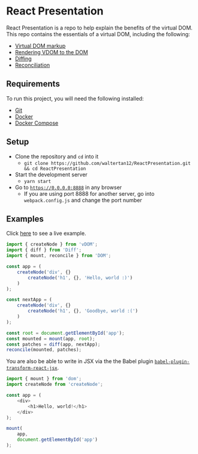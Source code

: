 # React Presentation
React Presentation is a repo to help explain the benefits of the virtual DOM. This repo contains the essentials
of a virtual DOM, including the following:
- [Virtual DOM markup](./src/vDOM/createNode.js)
- [Rendering VDOM to the DOM](./src/DOM/render.js)
- [Diffing](./src/Diff/diff.js)
- [Reconciliation](./src/DOM/reconcile.js)

## Requirements
To run this project, you will need the following installed:
- [Git](https://git-scm.com/)
- [Docker](https://www.docker.com/get-docker)
- [Docker Compose](https://docs.docker.com/compose/install/)

## Setup
- Clone the repository and `cd` into it
    - `git clone https://github.com/waltertan12/ReactPresentation.git && cd ReactPresentation`
- Start the development server
    - `yarn start`
- Go to [`https://0.0.0.0:8888`](https://localhost:8888) in any browser
    - If you are using port 8888 for another server, go into `webpack.config.js` and change the port number

## Examples
Click [here](https://waltertan12.github.io/ReactPresentation) to see a live example.

```javascript
import { createNode } from 'vDOM';
import { diff } from 'Diff';
import { mount, reconcile } from 'DOM';

const app = (
    createNode('div', {}
        createNode('h1', {}, 'Hello, world :)')
    )
);

const nextApp = (
    createNode('div', {}
        createNode('h1', {}, 'Goodbye, world :(')
    )
);

const root = document.getElementById('app');
const mounted = mount(app, root);
const patches = diff(app, nextApp);
reconcile(mounted, patches);
```

You are also be able to write in JSX via the the Babel plugin [`babel-plugin-transform-react-jsx`](https://babeljs.io/docs/plugins/transform-react-jsx/).
```javascript
import { mount } from 'dom';
import createNode from 'createNode';

const app = (
    <div>
        <h1>Hello, world!</h1>
    </div>
);

mount(
    app,
    document.getElementById('app')
);
```
